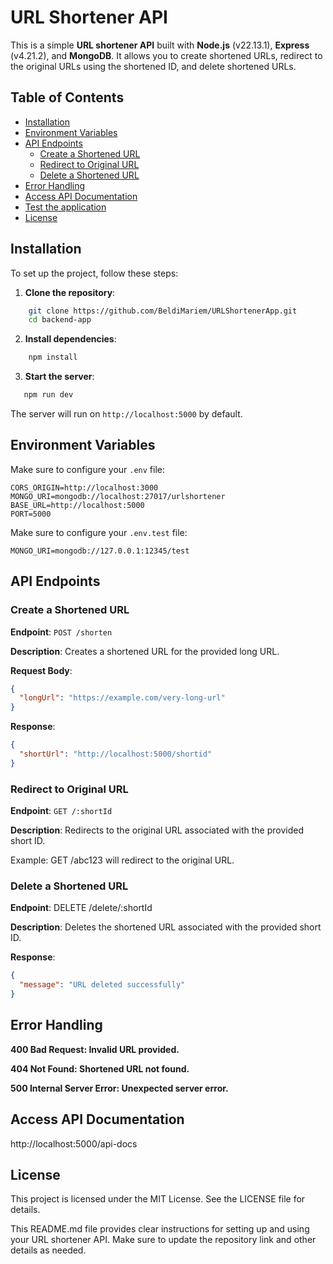# URL Shortener API


This is a simple **URL shortener API** built with **Node.js** (v22.13.1), **Express** (v4.21.2), and **MongoDB**. It allows you to create shortened URLs, redirect to the original URLs using the shortened ID, and delete shortened URLs.

## Table of Contents
- [Installation](#installation)
- [Environment Variables](#environment-variables)
- [API Endpoints](#api-endpoints)
  - [Create a Shortened URL](#create-a-shortened-url)
  - [Redirect to Original URL](#redirect-to-original-url)
  - [Delete a Shortened URL](#delete-a-shortened-url)
- [Error Handling](#error-handling)
- [Access API Documentation](#access-api-documentation)
- [Test the application](#error-handling)
- [License](#license)

## Installation
To set up the project, follow these steps:

1. **Clone the repository**:
```bash
    git clone https://github.com/BeldiMariem/URLShortenerApp.git
    cd backend-app
```

2. **Install dependencies**:
```bash
    npm install
 ```

3. **Start the server**:
 ```bash
    npm run dev
```
The server will run on `http://localhost:5000` by default.

## Environment Variables
Make sure to configure your `.env` file:
```env
CORS_ORIGIN=http://localhost:3000
MONGO_URI=mongodb://localhost:27017/urlshortener
BASE_URL=http://localhost:5000
PORT=5000
```

Make sure to configure your `.env.test` file:
```env
MONGO_URI=mongodb://127.0.0.1:12345/test

```

## API Endpoints

### Create a Shortened URL
**Endpoint**: `POST /shorten`

**Description**: Creates a shortened URL for the provided long URL.

**Request Body**:
```json
{
  "longUrl": "https://example.com/very-long-url"
}
```
**Response**:

```json
{
  "shortUrl": "http://localhost:5000/shortid"
}
```

### Redirect to Original URL
**Endpoint**: `GET /:shortId`

**Description**: Redirects to the original URL associated with the provided short ID.

Example: GET /abc123 will redirect to the original URL.

### Delete a Shortened URL
**Endpoint**: DELETE /delete/:shortId

**Description**: Deletes the shortened URL associated with the provided short ID.

**Response**:

```json
{
  "message": "URL deleted successfully"
}
```
## Error Handling
**400 Bad Request: Invalid URL provided.**

**404 Not Found: Shortened URL not found.**

**500 Internal Server Error: Unexpected server error.**

## Access API Documentation 

http://localhost:5000/api-docs


## License
This project is licensed under the MIT License. See the LICENSE file for details.

This README.md file provides clear instructions for setting up and using your URL shortener API. Make sure to update the repository link and other details as needed.
